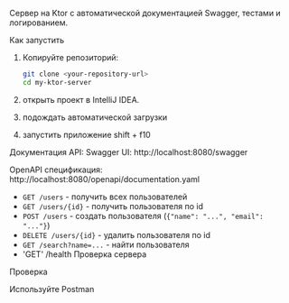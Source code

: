 Сервер на Ktor с автоматической документацией Swagger, тестами и логированием.

Как запустить 

1.  Копируйте репозиторий:
    ```bash
    git clone <your-repository-url>
    cd my-ktor-server
    ```

2.  открыть проект в IntelliJ IDEA.

3.  подождать автоматической загрузки

4.  запустить приложение
    shift + f10

Документация API:
Swagger UI: http://localhost:8080/swagger

OpenAPI спецификация: http://localhost:8080/openapi/documentation.yaml

    

- `GET /users` - получить всех пользователей
- `GET /users/{id}` - получить пользователя по id 
- `POST /users` - создать пользователя (`{"name": "...", "email": "..."}`)
- `DELETE /users/{id}` - удалить пользователя по id
- `GET /search?name=...` - найти пользователя
-  'GET'	/health	Проверка сервера

Проверка 

Используйте Postman